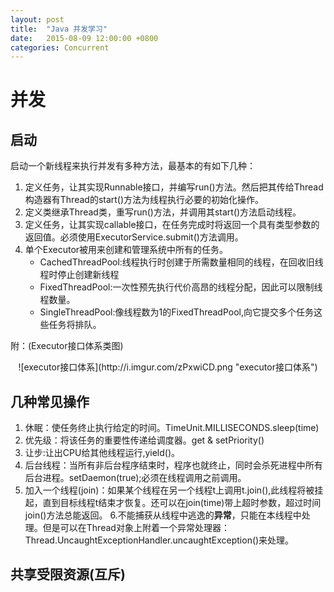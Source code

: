 ```yaml
---
layout: post
title:  "Java 并发学习"
date:   2015-08-09 12:00:00 +0800
categories: Concurrent 
---
```



# 并发

## 启动
启动一个新线程来执行并发有多种方法，最基本的有如下几种：<br>
1. 定义任务，让其实现Runnable接口，并编写run()方法。然后把其传给Thread构造器有Thread的start()方法为线程执行必要的初始化操作。
2. 定义类继承Thread类，重写run()方法，并调用其start()方法启动线程。
3. 定义任务，让其实现callable接口，在任务完成时将返回一个具有类型参数的返回值。必须使用ExecutorService.submit()方法调用。
4. 单个Executor被用来创建和管理系统中所有的任务。
	- CachedThreadPool:线程执行时创建于所需数量相同的线程，在回收旧线程时停止创建新线程
	- FixedThreadPool:一次性预先执行代价高昂的线程分配，因此可以限制线程数量。
	- SingleThreadPool:像线程数为1的FixedThreadPool,向它提交多个任务这些任务将排队。

附：(Executor接口体系类图)
<center>![executor接口体系](http://i.imgur.com/zPxwiCD.png "executor接口体系")</center>

## 几种常见操作
1. 休眠：使任务终止执行给定的时间。TimeUnit.MILLISECONDS.sleep(time)
2. 优先级：将该任务的重要性传递给调度器。get & setPriority()
3. 让步:让出CPU给其他线程运行,yield()。
4. 后台线程：当所有非后台程序结束时，程序也就终止，同时会杀死进程中所有后台进程。setDaemon(true);必须在线程调用之前调用。
5. 加入一个线程(join)：如果某个线程在另一个线程t上调用t.join(),此线程将被挂起，直到目标线程t结束才恢复。还可以在join(time)带上超时参数，超过时间join()方法总能返回。
6.不能捕获从线程中逃逸的**异常**，只能在本线程中处理。但是可以在Thread对象上附着一个异常处理器：Thread.UncaughtExceptionHandler.uncaughtException()来处理。 

## 共享受限资源(互斥)
